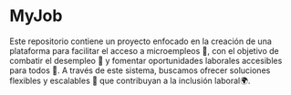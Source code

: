# MyJob
Este repositorio contiene un proyecto enfocado en la creación de una plataforma para facilitar el acceso a microempleos 💼, con el objetivo de combatir el desempleo 🚀 y fomentar oportunidades laborales accesibles para todos 🤝. A través de este sistema, buscamos ofrecer soluciones flexibles y escalables 🔧 que contribuyan a la inclusión laboral🌍.
